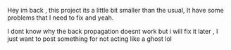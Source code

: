 Hey im back , this project its a little bit smaller than the usual, It have some problems that I need to fix and yeah.

I dont know why the back propagation doesnt work but i will fix it later , I just want to post something for not acting like a ghost
lol